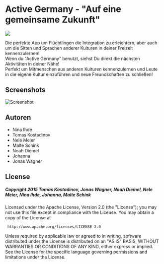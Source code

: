 # Active Germany - "Auf eine gemeinsame Zukunft"

![](https://jhbadge.com/?evt=ber&year=2015) 

Die perfekte App um Flüchtlingen die Integration zu erleichtern, 
aber auch um die Sitten und Sprachen anderer Kulturen in deiner Freizeit kennenzulernen!<br>
Wenn du "Active Germany" benutzt, siehst Du direkt die nächsten Aktivitäten in deiner Nähe!
<br> Perfekt um Mitmenschen aus anderen Kulturen kennenzulernen und Leute in die eigene Kultur einzuführen und neue Freundschaften zu schließen!

## Screenshots
<img src="http://i.imgur.com/wlD2iJM.jpg" alt="Screenshot"/>

## Autoren
* Nina Ihde
* Tomas Kostadinov
* Nele Meier
* Malte Schink
* Noah Diemel
* Johanna
* Jonas Wagner

## License
##### Copyright 2015 Tomas Kostadinov, Jonas Wagner, Noah Diemel, Nele Meier, Nina Ihde, Johanna, Malte Schink 

   Licensed under the Apache License, Version 2.0 (the "License");
   you may not use this file except in compliance with the License.
   You may obtain a copy of the License at

     http://www.apache.org/licenses/LICENSE-2.0

   Unless required by applicable law or agreed to in writing, software
   distributed under the License is distributed on an "AS IS" BASIS,
   WITHOUT WARRANTIES OR CONDITIONS OF ANY KIND, either express or implied.
   See the License for the specific language governing permissions and
   limitations under the License.
